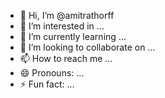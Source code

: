 - 👋 Hi, I’m @amitrathorff
- 👀 I’m interested in ...
- 🌱 I’m currently learning ...
- 💞️ I’m looking to collaborate on ...
- 📫 How to reach me ...
- 😄 Pronouns: ...
- ⚡ Fun fact: ...

<!---
amitrathorff/amitrathorff is a ✨ special ✨ repository because its `README.md` (this file) appears on your GitHub profile.
You can click the Preview link to take a look at your changes.
--->
